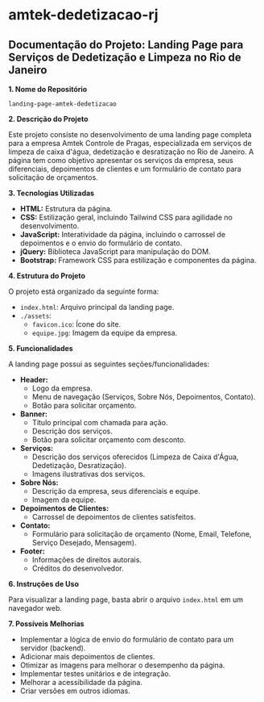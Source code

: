 # amtek-dedetizacao-rj

## Documentação do Projeto: Landing Page para Serviços de Dedetização e Limpeza no Rio de Janeiro

**1. Nome do Repositório**

`landing-page-amtek-dedetizacao`

**2. Descrição do Projeto**

Este projeto consiste no desenvolvimento de uma landing page completa para a empresa Amtek Controle de Pragas, especializada em serviços de limpeza de caixa d'água, dedetização e desratização no Rio de Janeiro. A página tem como objetivo apresentar os serviços da empresa, seus diferenciais, depoimentos de clientes e um formulário de contato para solicitação de orçamentos.

**3. Tecnologias Utilizadas**

* **HTML:** Estrutura da página.
* **CSS:** Estilização geral, incluindo Tailwind CSS para agilidade no desenvolvimento.
* **JavaScript:** Interatividade da página, incluindo o carrossel de depoimentos e o envio do formulário de contato.
* **jQuery:** Biblioteca JavaScript para manipulação do DOM.
* **Bootstrap:** Framework CSS para estilização e componentes da página.

**4. Estrutura do Projeto**

O projeto está organizado da seguinte forma:

* `index.html`: Arquivo principal da landing page.
* `./assets`:
    * `favicon.ico`: Ícone do site.
    * `equipe.jpg`: Imagem da equipe da empresa.

**5. Funcionalidades**

A landing page possui as seguintes seções/funcionalidades:

* **Header:**
    * Logo da empresa.
    * Menu de navegação (Serviços, Sobre Nós, Depoimentos, Contato).
    * Botão para solicitar orçamento.
* **Banner:**
    * Título principal com chamada para ação.
    * Descrição dos serviços.
    * Botão para solicitar orçamento com desconto.
* **Serviços:**
    * Descrição dos serviços oferecidos (Limpeza de Caixa d'Água, Dedetização, Desratização).
    * Imagens ilustrativas dos serviços.
* **Sobre Nós:**
    * Descrição da empresa, seus diferenciais e equipe.
    * Imagem da equipe.
* **Depoimentos de Clientes:**
    * Carrossel de depoimentos de clientes satisfeitos.
* **Contato:**
    * Formulário para solicitação de orçamento (Nome, Email, Telefone, Serviço Desejado, Mensagem).
* **Footer:**
    * Informações de direitos autorais.
    * Créditos do desenvolvedor.

**6. Instruções de Uso**

Para visualizar a landing page, basta abrir o arquivo `index.html` em um navegador web.

**7. Possíveis Melhorias**

* Implementar a lógica de envio do formulário de contato para um servidor (backend).
* Adicionar mais depoimentos de clientes.
* Otimizar as imagens para melhorar o desempenho da página.
* Implementar testes unitários e de integração.
* Melhorar a acessibilidade da página.
* Criar versões em outros idiomas.

